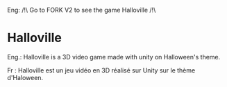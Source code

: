 Eng: /!\ Go to FORK V2 to see the game Halloville /!\\

# Halloville
Eng.: Halloville is a 3D video game made with unity on Halloween's theme.

Fr : Halloville est un jeu vidéo en 3D réalisé sur Unity sur le thème d'Haloween.
